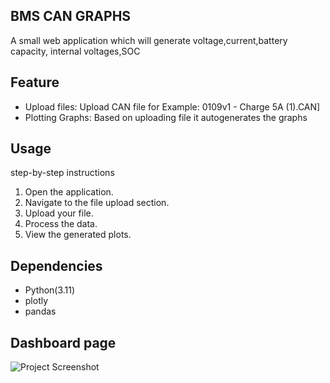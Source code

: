 ## BMS CAN GRAPHS
A small web application which will generate voltage,current,battery capacity, internal voltages,SOC

## Feature
* Upload files: Upload CAN file for Example: 0109v1 - Charge 5A (1).CAN]
* Plotting Graphs: Based on uploading file it autogenerates the graphs
## Usage
step-by-step instructions
1. Open the application.
2. Navigate to the file upload section.
3. Upload your file.
4. Process the data.
5. View the generated plots.
## Dependencies
* Python(3.11)
* plotly
* pandas

## Dashboard page

![Project Screenshot](https://i.imgur.com/jV2hvOA.jpg)
